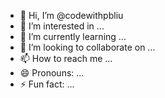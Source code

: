 - 👋 Hi, I’m @codewithpbliu
- 👀 I’m interested in ...
- 🌱 I’m currently learning ...
- 💞️ I’m looking to collaborate on ...
- 📫 How to reach me ...
- 😄 Pronouns: ...
- ⚡ Fun fact: ...

<!---
codewithpbliu/codewithpbliu is a ✨ special ✨ repository because its `README.md` (this file) appears on your GitHub profile.
You can click the Preview link to take a look at your changes.
--->
